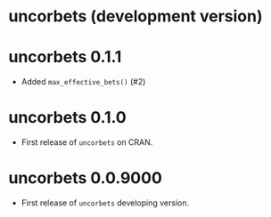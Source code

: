 # uncorbets (development version)

# uncorbets 0.1.1

* Added `max_effective_bets()` (#2) 

# uncorbets 0.1.0

* First release of `uncorbets` on CRAN.

# uncorbets 0.0.9000

* First release of `uncorbets` developing version.
